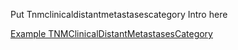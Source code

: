 Put Tnmclinicaldistantmetastasescategory Intro here

[Example TNMClinicalDistantMetastasesCategory](replace-me.html)